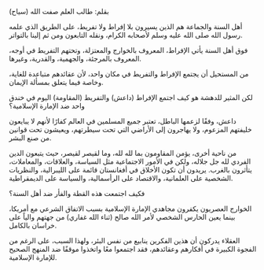 





 بقلم: طالب العلم صفت الله (سیاح)
 







 أهل السنة والجماعة هم الذين يسيرون بلا إفراط ولا تفريط، على الطريق الذي علمه رسول الله صلى الله عليه وسلم لأصحابه الكرام، ونقله التابعون ومن ثم إلينا بالتواتر.
 







 فوق أهل السنة يأتي الإفراط، المعروف بالخوارج والمعتزلة، وتحتهم التفريط في أوجه، المعروف بالمرجئة، والجهمية، والقدرية، وغيرها.
 







 من المستحيل أن يجتمع الإفراط والتفريط في مكان واحد، لأن عقائدهم متباعدة للغاية، وخاصة فيما يتعلق بمسألة الإيمان.
 







 لكن المثير للدهشة هو كيف اجتمع الإفراط (داعش) والتفريط (المقاومة) اليوم في خندق واحد ضد الإمارة الإسلامية؟
 







 داعش، وفقًا لزعمها الباطل، تعتبر جميع المسلمين في العالم كفارًا لأنهم لا يبايعون خليفتهم المزعوم، ولا يهاجرون إلى الأراضي التي تحت سيطرتهم، ويعيشون تحت قوانين من صنع البشر.
 







 من ناحية أخرى، يؤمن المقاومون بما لله لله، وما لقيصر لقيصر، حيث يتبعون الدين الفردي لله جل جلاله، ولكن في الأمور الاجتماعية مثل السياسة، والعلاقات، والمعاملات، يتأثرون بالغرب. يريدون أن تكون الأخلاق في أفغانستان قائمة على الليبرالية، والنظريات الشخصية على العلمانية، والاقتصاد على الرأسمالية، والسياسة على الديمقراطية.
 







 فكيف اجتمعت هذه القطة والفأر ضد أهل السنة؟
 







 الخوارج العصريون يكفرون مجاهدي الإمارة الإسلامية بسبب الاتفاق الشرعي مع أمريكا، بينما يعين الحارس الشخصي لأمر الله صالح (ثناء الله غفاري) من جهتهم والياً على خراسان بالكامل.
 







 العقلاء يدركون أن هذين الفكرين ينابيع من نفس البئر، ولهذا السبب، على الرغم من الفجوة الكبيرة في أفكارهم وعقائدهم، فقد اجتمعوا معًا واتخذوا موقفًا ضد المنهج الصحيح للإمارة الإسلامية.
 




